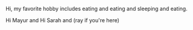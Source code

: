 
Hi, my favorite hobby includes eating and eating and sleeping and eating. 

Hi Mayur and Hi Sarah and (ray if you're here)
